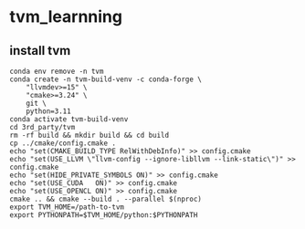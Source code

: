 # tvm_learnning


## install tvm
    conda env remove -n tvm
    conda create -n tvm-build-venv -c conda-forge \
        "llvmdev>=15" \
        "cmake>=3.24" \
        git \
        python=3.11
    conda activate tvm-build-venv
    cd 3rd_party/tvm
    rm -rf build && mkdir build && cd build
    cp ../cmake/config.cmake .
    echo "set(CMAKE_BUILD_TYPE RelWithDebInfo)" >> config.cmake
    echo "set(USE_LLVM \"llvm-config --ignore-libllvm --link-static\")" >> config.cmake
    echo "set(HIDE_PRIVATE_SYMBOLS ON)" >> config.cmake
    echo "set(USE_CUDA   ON)" >> config.cmake
    echo "set(USE_OPENCL ON)" >> config.cmake
    cmake .. && cmake --build . --parallel $(nproc)
    export TVM_HOME=/path-to-tvm
    export PYTHONPATH=$TVM_HOME/python:$PYTHONPATH


